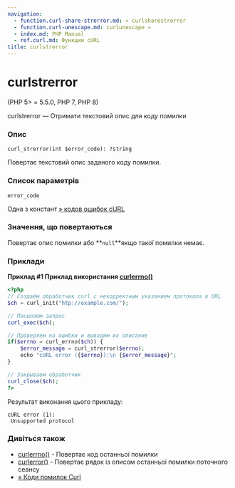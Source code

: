 ```yaml
---
navigation:
  - function.curl-share-strerror.md: « curlsharestrerror
  - function.curl-unescape.md: curlunescape »
  - index.md: PHP Manual
  - ref.curl.md: Функции cURL
title: curlstrerror
---
```

# curlstrerror

(PHP 5> = 5.5.0, PHP 7, PHP 8)

curlstrerror — Отримати текстовий опис для коду помилки

### Опис

```methodsynopsis
curl_strerror(int $error_code): ?string
```

Повертає текстовий опис заданого коду помилки.

### Список параметрів

`error_code`

Одна з констант [» кодов ошибок cURL](http://curl.haxx.se/libcurl/c/libcurl-errors.md)

### Значення, що повертаються

Повертає опис помилки або \*\*`null`\*\*якщо такої помилки немає.

### Приклади

**Приклад #1 Приклад використання [curlerrno()](function.curl-errno.md)**

```php
<?php
// Создаём обработчик curl с некорректным указанием протокола в URL
$ch = curl_init("htp://example.com/");

// Посылаем запрос
curl_exec($ch);

// Проверяем на ошибки и выводим их описание
if($errno = curl_errno($ch)) {
    $error_message = curl_strerror($errno);
    echo "cURL error ({$errno}):\n {$error_message}";
}

// Закрываем обработчик
curl_close($ch);
?>
```

Результат виконання цього прикладу:

```
cURL error (1):
 Unsupported protocol
```

### Дивіться також

-   [curlerrno()](function.curl-errno.md) - Повертає код останньої помилки
-   [curlerror()](function.curl-error.md) - Повертає рядок із описом останньої помилки поточного сеансу
-   [» Коди помилок Curl](http://curl.haxx.se/libcurl/c/libcurl-errors.md)
